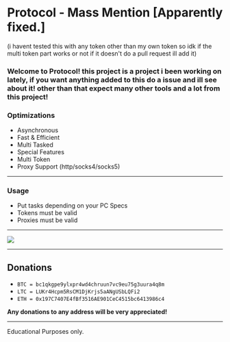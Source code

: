 # Protocol - Mass Mention [Apparently fixed.]

(i havent tested this with any token other than my own token so idk if the multi token part works or not if it doesn't do a pull request ill add it)

### **Welcome to Protocol! this project is a project i been working on lately, if you want anything added to this do a issue and ill see about it! other than that expect many other tools and a lot from this project!**

### **Optimizations**
- Asynchronous
- Fast & Efficient
- Multi Tasked
- Special Features
- Multi Token
- Proxy Support (http/socks4/socks5)

---------------------------------------

### **Usage**
- Put tasks depending on your PC Specs
- Tokens must be valid
- Proxies must be valid

---------------------------------------

<img src="https://cdn.discordapp.com/attachments/937767899794403358/939567293413851166/Screenshot_20220205_230448.png"/>

---------------------------------------

## **Donations**
- `BTC = bc1qkgpe9ylxpr4wd4chruun7vc9eu75g3uura4q8m`
- `LTC = LUKr4Hcpm5RsCM1DjKrjs5aANgUSbLQFi2`
- `ETH = 0x197C7407E4fBf3516AE901CeC4515bc6413986c4`

**Any donations to any address will be very appreciated!**

---------------------------------------

Educational Purposes only.
